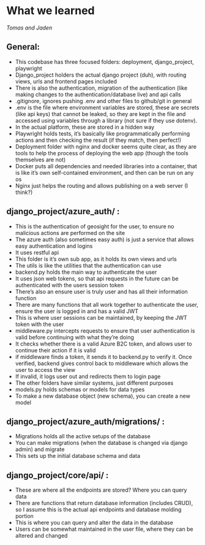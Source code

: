 # What we learned

_Tomas and Jaden_

## General:

- This codebase has three focused folders: deployment, django_project, playwright
- Django_project holders the actual django project (duh), with routing views, urls and frontend pages included
- There is also the authentication, migration of the authentication (like making changes to the authentication/database live) and api calls
- .gitignore, ignores pushing .env and other files to github/git in general
- .env is the file where environment variables are stored, these are secrets (like api keys) that cannot be leaked, so they are kept in the file and accessed using variables through a library (not sure if they use dotenv).
- In the actual platform, these are stored in a hidden way
- Playwright holds tests, it’s basically like programmatically performing actions and then checking the result (if they match, then perfect!)
- Deployment folder with nginx and docker seems quite clear, as they are tools to help the process of deploying the web app (though the tools themselves are not)
- Docker puts all dependencies and needed libraries into a container, that is like it’s own self-contained environment, and then can be run on any os
- Nginx just helps the routing and allows publishing on a web server (I think?)

## django_project/azure_auth/ :

- This is the authentication of geosight for the user, to ensure no malicious actions are performed on the site
- The azure auth (also sometimes easy auth) is just a service that allows easy authentication and logins
- It uses restful api
- This folder is it’s own sub app, as it holds its own views and urls
- The utils is like the utilities that the authentication can use
- backend.py holds the main way to authenticate the user
- It uses json web tokens, so that api requests in the future can be authenticated with the users session token
- There’s also an ensure user is truly user and has all their information function
- There are many functions that all work together to authenticate the user, ensure the user is logged in and has a valid JWT
- This is where user sessions can be maintained, by keeping the JWT token with the user
- middleware.py intercepts requests to ensure that user authentication is valid before continuing with what they’re doing
- It checks whether there is a valid Azure B2C token, and allows user to continue their action if it is valid
- if middleware finds a token, it sends it to backend.py to verify it. Once verified, backend gives control back to middleware which allows the user to access the view
- If invalid, it logs user out and redirects them to login page
- The other folders have similar systems, just different purposes
- models.py holds schemas or models for data types
- To make a new database object (new schema), you can create a new model

## django_project/azure_auth/migrations/ :

- Migrations holds all the active setups of the database
- You can make migrations (when the database is changed via django admin) and migrate
- This sets up the initial database schema and data

## django_project/core/api/ :

- These are where all the endpoints are stored? Where you can query data
- There are functions that return database information (includes CRUD), so I assume this is the actual api endpoints and database molding portion
- This is where you can query and alter the data in the database
- Users can be somewhat maintained in the user file, where they can be altered and changed
